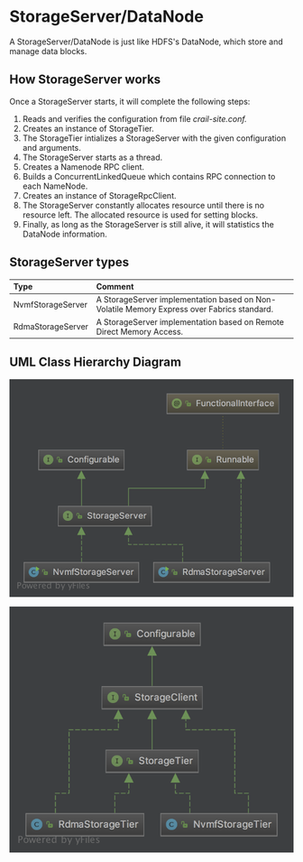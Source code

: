 # StorageServer/DataNode

A StorageServer/DataNode is just like HDFS's DataNode, which store and manage data blocks.

## How StorageServer works

Once a StorageServer starts, it will complete the following steps:

1. Reads and verifies the configuration from file _crail-site.conf._
2. Creates an instance of StorageTier.
3. The StorageTier intializes a StorageServer with the given configuration and arguments.
4. The StorageServer starts as a thread.
5. Creates a Namenode RPC client.
6. Builds a ConcurrentLinkedQueue which contains RPC connection to each NameNode.
7. Creates an instance of StorageRpcClient.
8. The StorageServer constantly allocates resource until there is no resource left. The allocated resource is used for setting blocks. 
9. Finally, as long as the StorageServer is still alive, it will statistics the DataNode information.

## StorageServer types

| Type | Comment |
| :--- | :--- |
| NvmfStorageServer | A StorageServer implementation based on Non-Volatile Memory Express over Fabrics standard. |
| RdmaStorageServer | A StorageServer implementation based on Remote Direct Memory Access. |

## UML Class Hierarchy Diagram

![](/assets/storage-uml.png)

![](/assets/storage-tier-uml.png)

